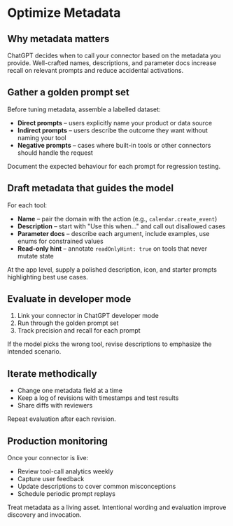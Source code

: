 # Optimize Metadata

## Why metadata matters

ChatGPT decides when to call your connector based on the metadata you provide. Well-crafted names, descriptions, and parameter docs increase recall on relevant prompts and reduce accidental activations.

## Gather a golden prompt set

Before tuning metadata, assemble a labelled dataset:

- **Direct prompts** – users explicitly name your product or data source
- **Indirect prompts** – users describe the outcome they want without naming your tool
- **Negative prompts** – cases where built-in tools or other connectors should handle the request

Document the expected behaviour for each prompt for regression testing.

## Draft metadata that guides the model

For each tool:

- **Name** – pair the domain with the action (e.g., `calendar.create_event`)
- **Description** – start with "Use this when…" and call out disallowed cases
- **Parameter docs** – describe each argument, include examples, use enums for constrained values
- **Read-only hint** – annotate `readOnlyHint: true` on tools that never mutate state

At the app level, supply a polished description, icon, and starter prompts highlighting best use cases.

## Evaluate in developer mode

1. Link your connector in ChatGPT developer mode
2. Run through the golden prompt set
3. Track precision and recall for each prompt

If the model picks the wrong tool, revise descriptions to emphasize the intended scenario.

## Iterate methodically

- Change one metadata field at a time
- Keep a log of revisions with timestamps and test results
- Share diffs with reviewers

Repeat evaluation after each revision.

## Production monitoring

Once your connector is live:

- Review tool-call analytics weekly
- Capture user feedback
- Update descriptions to cover common misconceptions
- Schedule periodic prompt replays

Treat metadata as a living asset. Intentional wording and evaluation improve discovery and invocation.
